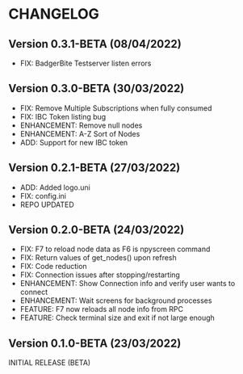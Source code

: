 # CHANGELOG

## Version 0.3.1-BETA (08/04/2022)
* FIX: BadgerBite Testserver listen errors


## Version 0.3.0-BETA (30/03/2022)
* FIX: Remove Multiple Subscriptions when fully consumed
* FIX: IBC Token listing bug
* ENHANCEMENT: Remove null nodes
* ENHANCEMENT: A-Z Sort of Nodes
* ADD: Support for new IBC token

## Version 0.2.1-BETA (27/03/2022)
* ADD: Added logo.uni
* FIX: config.ini
* REPO UPDATED

## Version 0.2.0-BETA (24/03/2022)
* FIX: F7 to reload node data as F6 is npyscreen command
* FIX: Return values of get_nodes() upon refresh
* FIX: Code reduction
* FIX: Connection issues after stopping/restarting
* ENHANCEMENT: Show Connection info and verify user wants to connect
* ENHANCEMENT: Wait screens for background processes
* FEATURE: F7 now reloads all node info from RPC
* FEATURE: Check terminal size and exit if not large enough


## Version 0.1.0-BETA (23/03/2022)
INITIAL RELEASE (BETA)
